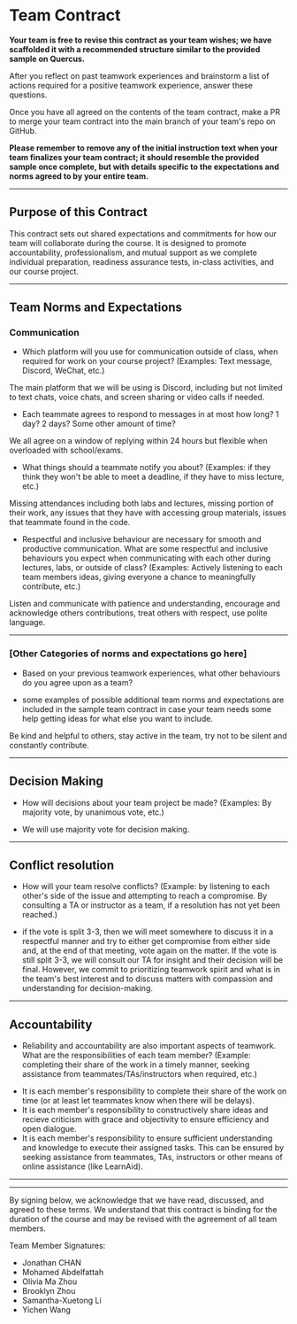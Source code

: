 # Team Contract

**Your team is free to revise this contract as your team wishes; we have scaffolded it with a recommended structure similar to the provided sample on Quercus.**

After you reflect on past teamwork experiences and brainstorm a list of actions required for a positive teamwork experience, answer these questions.

Once you have all agreed on the contents of the team contract, make a PR to merge your team contract into the main branch of your team's repo on GitHub.

**Please remember to remove any of the initial instruction text when your team finalizes your team contract; it should resemble the provided sample once complete, but with details specific to the expectations and norms agreed to by your entire team.**

---
## Purpose of this Contract

This contract sets out shared expectations and commitments for how our team will collaborate during the course. It is designed to promote accountability, professionalism, and mutual support as we complete individual preparation, readiness assurance tests, in-class activities, and our course project.

---
## Team Norms and Expectations

### Communication

* Which platform will you use for communication outside of class, when required for work on your course project? (Examples: Text message, Discord, WeChat, etc.)

The main platform that we will be using is Discord, including but not limited to text chats, voice chats, and screen sharing or video calls if needed.

* Each teammate agrees to respond to messages in at most how long? 1 day? 2 days? Some other amount of time?

We all agree on a window of replying within 24 hours but flexible when overloaded with school/exams.


* What things should a teammate notify you about? (Examples: if they think they won't be able to meet a deadline, if they have to miss lecture, etc.)

Missing attendances including both labs and lectures, missing portion of their work, any issues that they have with accessing group materials, issues that teammate found in the code.


* Respectful and inclusive behaviour are necessary for smooth and productive communication. What are some respectful and inclusive behaviours you expect when communicating with each other during lectures, labs, or outside of class? (Examples: Actively listening to each team members ideas, giving everyone a chance to meaningfully contribute, etc.)

Listen and communicate with patience and understanding, encourage and acknowledge others contributions, treat others with respect, use polite language.


---

### [Other Categories of norms and expectations go here]

* Based on your previous teamwork experiences, what other behaviours do you agree upon as a team?
- some examples of possible additional team norms and expectations are included in the sample team contract in case your team needs some help getting ideas for what else you want to include.

Be kind and helpful to others, stay active in the team, try not to be silent and constantly contribute.


---

## Decision Making

* How will decisions about your team project be made? (Examples: By majority vote, by unanimous vote, etc.)

- We will use majority vote for decision making.

---
## Conflict resolution

* How will your team resolve conflicts? (Example: by listening to each other's side of the issue and attempting to reach a compromise. By consulting a TA or instructor as a team, if a resolution has not yet been reached.)

- if the vote is split 3-3, then we will meet somewhere to discuss it in a respectful manner and try to either get compromise from either side and, at the end of that meeting, vote again on the matter. If the vote is still split 3-3, we will consult our TA for insight and their decision will be final. However, we commit to prioritizing teamwork spirit and what is in the team's best interest and to discuss matters with compassion and understanding for decision-making.


---

## Accountability

* Reliability and accountability are also important aspects of teamwork. What are the responsibilities of each team member? (Example: completing their share of the work in a timely manner, seeking assistance from teammates/TAs/instructors when required, etc.)

- It is each member's responsibility to complete their share of the work on time (or at least let teammates know when there will be delays).
- It is each member's responsibility to constructively share ideas and recieve criticism with grace and objectivity to ensure efficiency and open dialogue.
- It is each member's responsibility to ensure sufficient understanding and knowledge to execute their assigned tasks. This can be ensured by seeking assistance from teammates, TAs, instructors or other means of online assistance (like LearnAid).



---

---

By signing below, we acknowledge that we have read, discussed, and agreed to these terms. We understand that this contract is binding for the duration of the course and may be revised with the agreement of all team members.

Team Member Signatures:
- Jonathan CHAN
- Mohamed Abdelfattah
- Olivia Ma Zhou
- Brooklyn Zhou
- Samantha-Xuetong Li
- Yichen Wang
